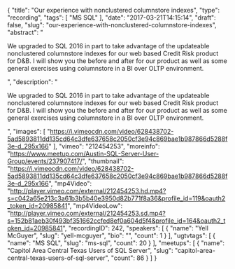 {
  "title": "Our experience with nonclustered columnstore indexes",
  "type": "recording",
  "tags": [
    "MS SQL"
  ],
  "date": "2017-03-21T14:15:14",
  "draft": false,
  "slug": "our-experience-with-nonclustered-columnstore-indexes",
  "abstract": "<p>We upgraded to SQL 2016 in part to take advantage of the updateable nonclustered columnstore indexes for our web based Credit Risk product for D&B. I will show you the before and after for our product as well as some general exercises using columnstore in a BI over OLTP environment.</p>",
  "description": "<p>We upgraded to SQL 2016 in part to take advantage of the updateable nonclustered columnstore indexes for our web based Credit Risk product for D&B. I will show you the before and after for our product as well as some general exercises using columnstore in a BI over OLTP environment.</p>",
  "images": [
    "https://i.vimeocdn.com/video/628438702-5ad5893811dd135cd64c3dfe637658c2050cf3e94c869bae1b987866d5288f3e-d_295x166"
  ],
  "vimeo": "212454253",
  "moreinfo": "https://www.meetup.com/Austin-SQL-Server-User-Group/events/237907417/",
  "thumbnail": "https://i.vimeocdn.com/video/628438702-5ad5893811dd135cd64c3dfe637658c2050cf3e94c869bae1b987866d5288f3e-d_295x166",
  "mp4Video": "http://player.vimeo.com/external/212454253.hd.mp4?s=c042a65e213c3a61b3b5b40e3950d82b771f8a36&profile_id=119&oauth2_token_id=20985841",
  "mp4VideoLow": "http://player.vimeo.com/external/212454253.sd.mp4?s=152b81aeb30f493bf351662ccfed8ef0a604d5f4&profile_id=164&oauth2_token_id=20985841",
  "recordingID": 242,
  "speakers": [
    {
      "name": "Yell McGuyer",
      "slug": "yell-mcguyer",
      "bio": "",
      "count": 1
    }
  ],
  "ugtvtags": [
    {
      "name": "MS SQL",
      "slug": "ms-sql",
      "count": 20
    }
  ],
  "meetups": [
    {
      "name": "Capitol Area Central Texas Users of SQL Server",
      "slug": "capitol-area-central-texas-users-of-sql-server",
      "count": 86
    }
  ]
}